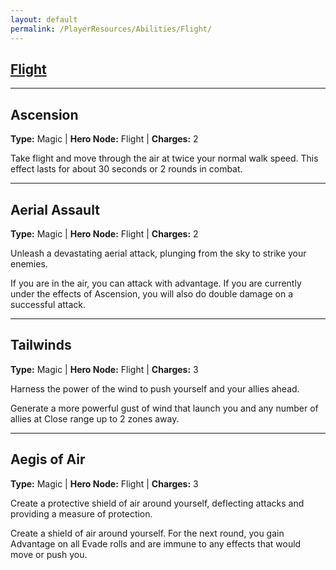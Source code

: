 ```yaml
---
layout: default
permalink: /PlayerResources/Abilities/Flight/
---
```

## [Flight](#Flight)

------------------------------------------------

## Ascension
**Type:** Magic
 | **Hero Node:** Flight
 | **Charges:** 2

Take flight and move through the air at twice your normal walk speed. This effect lasts for about 30 seconds or 2 rounds in combat.

------------------------------------------------

## Aerial Assault
**Type:** Magic
 | **Hero Node:** Flight
 | **Charges:** 2

Unleash a devastating aerial attack, plunging from the sky to strike your enemies.

If you are in the air, you can attack with advantage. If you are currently under the effects of Ascension, you will also do double damage on a successful attack.

------------------------------------------------

## Tailwinds
**Type:** Magic
 | **Hero Node:** Flight
 | **Charges:** 3

Harness the power of the wind to push yourself and your allies ahead. 

Generate a more powerful gust of wind that launch you and any number of allies at Close range up to 2 zones away.

------------------------------------------------

## Aegis of Air
**Type:** Magic
 | **Hero Node:** Flight
 | **Charges:** 3

Create a protective shield of air around yourself, deflecting attacks and providing a measure of protection.

Create a shield of air around yourself. For the next round, you gain Advantage on all Evade rolls and are immune to any effects that would move or push you.